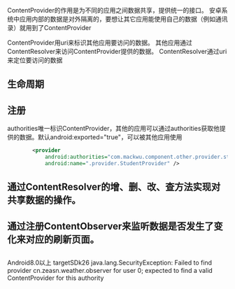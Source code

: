 
ContentProvider的作用是为不同的应用之间数据共享，提供统一的接口。
安卓系统中应用内部的数据是对外隔离的，要想让其它应用能使用自己的数据（例如通讯录）就用到了ContentProvider

ContentProvider用uri来标识其他应用要访问的数据。
其他应用通过ContentResolver来访问ContentProvider提供的数据。
ContentResolver通过uri来定位要访问的数据



## 生命周期


## 注册
authorities唯一标识ContentProvider，其他的应用可以通过authorities获取他提供的数据。默认android:exported="true"，可以被其他应用使用
```xml
        <provider
            android:authorities="com.mackwu.component.other.provider.student.StudentProvider"
            android:name=".provider.StudentProvider" />
```

## 通过ContentResolver的增、删、改、查方法实现对共享数据的操作。
## 通过注册ContentObserver来监听数据是否发生了变化来对应的刷新页面。


##
Android8.0以上 targetSDk26
java.lang.SecurityException: Failed to find provider cn.zeasn.weather.observer for user 0; expected to find a valid ContentProvider for this authority

